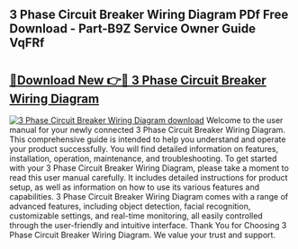 ## 3 Phase Circuit Breaker Wiring Diagram PDf Free Download - Part-B9Z Service Owner Guide VqFRf

# <h2><a href="http://dfhm7f.blite.top/?on=3+Phase+Circuit+Breaker+Wiring+Diagram">🔗Download New 👉🔴 3 Phase Circuit Breaker Wiring Diagram</a></h2>

[![3 Phase Circuit Breaker Wiring Diagram download](https://i.imgur.com/lujVjoI.png)](http://dfhm7f.blite.top/?on=3+Phase+Circuit+Breaker+Wiring+Diagram)
Welcome to the user manual for your newly connected 3 Phase Circuit Breaker Wiring Diagram. This comprehensive guide is intended to help you understand and operate your product successfully. You will find detailed information on features, installation, operation, maintenance, and troubleshooting. To get started with your 3 Phase Circuit Breaker Wiring Diagram, please take a moment to read this user manual carefully. It includes detailed instructions for product setup, as well as information on how to use its various features and capabilities. 3 Phase Circuit Breaker Wiring Diagram comes with a range of advanced features, including object detection, facial recognition, customizable settings, and real-time monitoring, all easily controlled through the user-friendly and intuitive interface. Thank You for Choosing 3 Phase Circuit Breaker Wiring Diagram. We value your trust and support.
